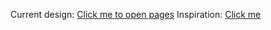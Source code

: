Current design:
[Click me to open pages](https://tf2imicro.github.io/)
Inspiration:
[Click me](https://haru.im/)
